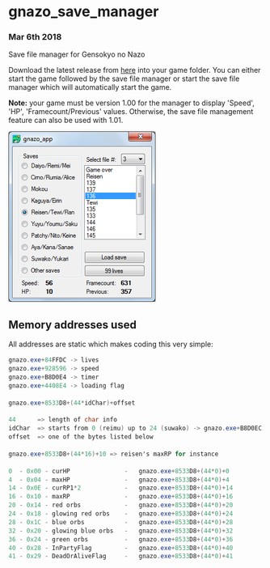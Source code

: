 # gnazo_save_manager
### Mar 6th 2018
Save file manager for Gensokyo no Nazo

Download the latest release from [here](https://github.com/shadax1/gnazo_save_manager/releases) into your game folder. You can either start the game followed by the save file manager or start the save file manager which will automatically start the game.

**Note:** your game must be version 1.00 for the manager to display 'Speed', 'HP', 'Framecount/Previous' values. Otherwise, the save file management feature can also be used with 1.01.

![demo pic](https://raw.githubusercontent.com/shadax1/gnazo_save_manager/master/demo%20pic.png)

## Memory addresses used
All addresses are static which makes coding this very simple:
```csharp
gnazo.exe+84FFDC -> lives
gnazo.exe+928596 -> speed
gnazo.exe+B8D0E4 -> timer
gnazo.exe+4408E4 -> loading flag

gnazo.exe+8533D8+(44*idChar)+offset

44      => length of char info
idChar  => starts from 0 (reimu) up to 24 (suwako) -> gnazo.exe+B8D0EC
offset  => one of the bytes listed below

gnazo.exe+8533D8+(44*16)+10 => reisen's maxRP for instance

0  - 0x00 - curHP               -   gnazo.exe+8533D8+(44*0)+0
4  - 0x04 - maxHP               -   gnazo.exe+8533D8+(44*0)+4
14 - 0x0E - curRP1*2            -   gnazo.exe+8533D8+(44*0)+14
16 - 0x10 - maxRP               -   gnazo.exe+8533D8+(44*0)+16
20 - 0x14 - red orbs            -   gnazo.exe+8533D8+(44*0)+20
24 - 0x18 - glowing red orbs    -   gnazo.exe+8533D8+(44*0)+24
28 - 0x1C - blue orbs           -   gnazo.exe+8533D8+(44*0)+28
32 - 0x20 - glowing blue orbs   -   gnazo.exe+8533D8+(44*0)+32
36 - 0x24 - green orbs          -   gnazo.exe+8533D8+(44*0)+36
40 - 0x28 - InPartyFlag         -   gnazo.exe+8533D8+(44*0)+40
41 - 0x29 - DeadOrAliveFlag     -   gnazo.exe+8533D8+(44*0)+41
```
